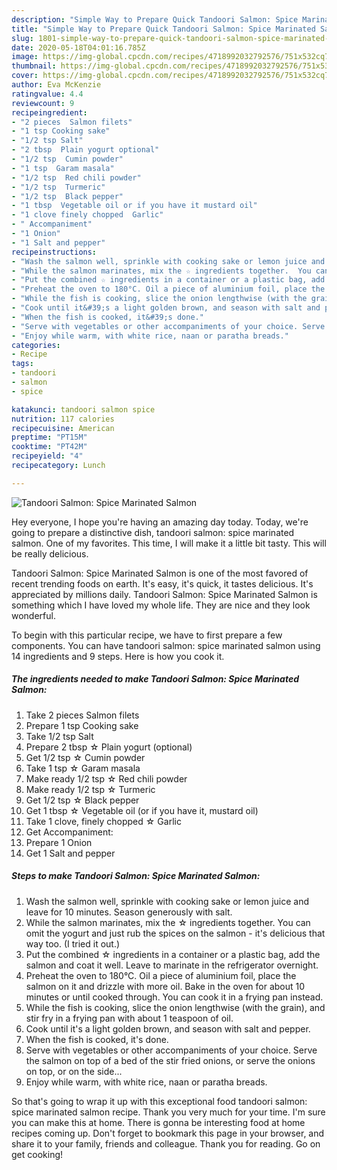 ```yaml
---
description: "Simple Way to Prepare Quick Tandoori Salmon: Spice Marinated Salmon"
title: "Simple Way to Prepare Quick Tandoori Salmon: Spice Marinated Salmon"
slug: 1801-simple-way-to-prepare-quick-tandoori-salmon-spice-marinated-salmon
date: 2020-05-18T04:01:16.785Z
image: https://img-global.cpcdn.com/recipes/4718992032792576/751x532cq70/tandoori-salmon-spice-marinated-salmon-recipe-main-photo.jpg
thumbnail: https://img-global.cpcdn.com/recipes/4718992032792576/751x532cq70/tandoori-salmon-spice-marinated-salmon-recipe-main-photo.jpg
cover: https://img-global.cpcdn.com/recipes/4718992032792576/751x532cq70/tandoori-salmon-spice-marinated-salmon-recipe-main-photo.jpg
author: Eva McKenzie
ratingvalue: 4.4
reviewcount: 9
recipeingredient:
- "2 pieces  Salmon filets"
- "1 tsp Cooking sake"
- "1/2 tsp Salt"
- "2 tbsp  Plain yogurt optional"
- "1/2 tsp  Cumin powder"
- "1 tsp  Garam masala"
- "1/2 tsp  Red chili powder"
- "1/2 tsp  Turmeric"
- "1/2 tsp  Black pepper"
- "1 tbsp  Vegetable oil or if you have it mustard oil"
- "1 clove finely chopped  Garlic"
- " Accompaniment"
- "1 Onion"
- "1 Salt and pepper"
recipeinstructions:
- "Wash the salmon well, sprinkle with cooking sake or lemon juice and leave for 10 minutes. Season generously with salt."
- "While the salmon marinates, mix the ☆ ingredients together.  You can omit the yogurt and just rub the spices on the salmon - it&#39;s delicious that way too. (I tried it out.)"
- "Put the combined ☆ ingredients in a container or a plastic bag, add the salmon and coat it well. Leave to marinate in the refrigerator overnight."
- "Preheat the oven to 180°C. Oil a piece of aluminium foil, place the salmon on it and drizzle with more oil. Bake in the oven for about 10 minutes or until cooked through. You can cook it in a frying pan instead."
- "While the fish is cooking, slice the onion lengthwise (with the grain), and stir fry in a frying pan with about 1 teaspoon of oil."
- "Cook until it&#39;s a light golden brown, and season with salt and pepper."
- "When the fish is cooked, it&#39;s done."
- "Serve with vegetables or other accompaniments of your choice. Serve the salmon on top of a bed of the stir fried onions, or serve the onions on top, or on the side..."
- "Enjoy while warm, with white rice, naan or paratha breads."
categories:
- Recipe
tags:
- tandoori
- salmon
- spice

katakunci: tandoori salmon spice 
nutrition: 117 calories
recipecuisine: American
preptime: "PT15M"
cooktime: "PT42M"
recipeyield: "4"
recipecategory: Lunch

---
```



![Tandoori Salmon: Spice Marinated Salmon](https://img-global.cpcdn.com/recipes/4718992032792576/751x532cq70/tandoori-salmon-spice-marinated-salmon-recipe-main-photo.jpg)

Hey everyone, I hope you're having an amazing day today. Today, we're going to prepare a distinctive dish, tandoori salmon: spice marinated salmon. One of my favorites. This time, I will make it a little bit tasty. This will be really delicious.

Tandoori Salmon: Spice Marinated Salmon is one of the most favored of recent trending foods on earth. It's easy, it's quick, it tastes delicious. It's appreciated by millions daily. Tandoori Salmon: Spice Marinated Salmon is something which I have loved my whole life. They are nice and they look wonderful.




To begin with this particular recipe, we have to first prepare a few components. You can have tandoori salmon: spice marinated salmon using 14 ingredients and 9 steps. Here is how you cook it.

<!--inarticleads1-->

##### The ingredients needed to make Tandoori Salmon: Spice Marinated Salmon:

1. Take 2 pieces  Salmon filets
1. Prepare 1 tsp Cooking sake
1. Take 1/2 tsp Salt
1. Prepare 2 tbsp ☆ Plain yogurt (optional)
1. Get 1/2 tsp ☆ Cumin powder
1. Take 1 tsp ☆ Garam masala
1. Make ready 1/2 tsp ☆ Red chili powder
1. Make ready 1/2 tsp ☆ Turmeric
1. Get 1/2 tsp ☆ Black pepper
1. Get 1 tbsp ☆ Vegetable oil (or if you have it, mustard oil)
1. Take 1 clove, finely chopped ☆ Garlic
1. Get  Accompaniment:
1. Prepare 1 Onion
1. Get 1 Salt and pepper




<!--inarticleads2-->

##### Steps to make Tandoori Salmon: Spice Marinated Salmon:

1. Wash the salmon well, sprinkle with cooking sake or lemon juice and leave for 10 minutes. Season generously with salt.
1. While the salmon marinates, mix the ☆ ingredients together.  You can omit the yogurt and just rub the spices on the salmon - it&#39;s delicious that way too. (I tried it out.)
1. Put the combined ☆ ingredients in a container or a plastic bag, add the salmon and coat it well. Leave to marinate in the refrigerator overnight.
1. Preheat the oven to 180°C. Oil a piece of aluminium foil, place the salmon on it and drizzle with more oil. Bake in the oven for about 10 minutes or until cooked through. You can cook it in a frying pan instead.
1. While the fish is cooking, slice the onion lengthwise (with the grain), and stir fry in a frying pan with about 1 teaspoon of oil.
1. Cook until it&#39;s a light golden brown, and season with salt and pepper.
1. When the fish is cooked, it&#39;s done.
1. Serve with vegetables or other accompaniments of your choice. Serve the salmon on top of a bed of the stir fried onions, or serve the onions on top, or on the side...
1. Enjoy while warm, with white rice, naan or paratha breads.




So that's going to wrap it up with this exceptional food tandoori salmon: spice marinated salmon recipe. Thank you very much for your time. I'm sure you can make this at home. There is gonna be interesting food at home recipes coming up. Don't forget to bookmark this page in your browser, and share it to your family, friends and colleague. Thank you for reading. Go on get cooking!
